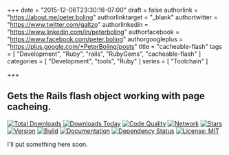 +++
date = "2015-12-06T23:30:16-07:00"
draft = false
authorlink = "https://about.me/peter.boling"
authorlinktarget = "_blank"
authortwitter = "https://www.twitter.com/galtzo"
authorlinkedin = "https://www.linkedin.com/in/peterboling"
authorfacebook = "https://www.facebook.com/peter.boling"
authorgoogleplus = "https://plus.google.com/+PeterBoling/posts"
title = "cacheable-flash"
tags = [ "Development", "Ruby", "rails", "RubyGems", "cacheable-flash" ]
categories = [ "Development", "tools", "Ruby" ]
series = [ "Toolchain" ]

+++

## Gets the Rails flash object working with page cacheing.
   
[![Total Downloads](https://img.shields.io/gem/rt/cacheable_flash.svg)](https://github.com/pboling/cacheable-flash)
[![Downloads Today](https://img.shields.io/gem/rd/cacheable_flash.svg)](https://github.com/pboling/cacheable-flash)
[![Code Quality](https://img.shields.io/codeclimate/github/pboling/cacheable-flash.svg)](https://codeclimate.com/github/pboling/cacheable-flash)
[![Network](https://img.shields.io/github/forks/pboling/cacheable-flash.svg?style=social)](https://github.com/pboling/cacheable-flash/network)
[![Stars](https://img.shields.io/github/stars/pboling/cacheable-flash.svg?style=social)](https://github.com/pboling/cacheable-flash/stargazers)
[![Version](https://img.shields.io/gem/v/cacheable_flash.svg)](https://rubygems.org/gems/cacheable_flash)
[![Build](https://img.shields.io/travis/pboling/cacheable-flash.svg)](https://travis-ci.org/pboling/cacheable-flash)
[![Documentation](http://inch-ci.org/github/pboling/cacheable-flash.svg)](http://inch-ci.org/github/pboling/cacheable-flash)
[![Dependency Status](https://gemnasium.com/pboling/cacheable-flash.svg)](https://gemnasium.com/pboling/cacheable-flash)
[![License: MIT](https://img.shields.io/badge/License-MIT-yellow.svg)](https://opensource.org/licenses/MIT)

I'll put something here soon.
